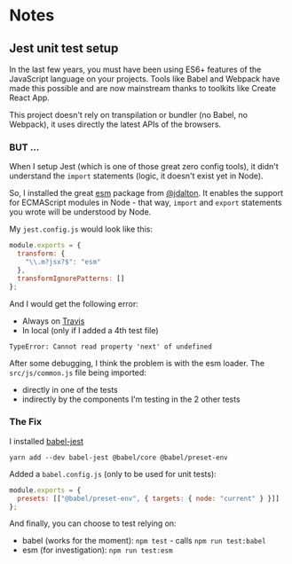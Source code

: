 # Notes

## Jest unit test setup

In the last few years, you must have been using ES6+ features of the JavaScript language on your projects. Tools like Babel and Webpack have made this possible and are now mainstream thanks to toolkits like Create React App.

This project doesn't rely on transpilation or bundler (no Babel, no Webpack), it uses directly the latest APIs of the browsers.

### BUT ...

When I setup Jest (which is one of those great zero config tools), it didn't understand the `import` statements (logic, it doesn't exist yet in Node).

So, I installed the great [esm](https://www.npmjs.com/package/esm) package from [@jdalton](https://github.com/jdalton). It enables the support for ECMAScript modules in Node - that way, `import` and `export` statements you wrote will be understood by Node.

My `jest.config.js` would look like this:

```js
module.exports = {
  transform: {
    "\\.m?jsx?$": "esm"
  },
  transformIgnorePatterns: []
};
```

And I would get the following error:

- Always on [Travis](https://travis-ci.org/topheman/webrtc-experiments/jobs/567117412#L474)
- In local (only if I added a 4th test file)

```
TypeError: Cannot read property 'next' of undefined
```

After some debugging, I think the problem is with the esm loader. The `src/js/common.js` file being imported:

- directly in one of the tests
- indirectly by the components I'm testing in the 2 other tests

### The Fix

I installed [babel-jest](https://github.com/facebook/jest#using-babel)

```shell
yarn add --dev babel-jest @babel/core @babel/preset-env
```

Added a `babel.config.js` (only to be used for unit tests):

```js
module.exports = {
  presets: [["@babel/preset-env", { targets: { node: "current" } }]]
};
```

And finally, you can choose to test relying on:

- babel (works for the moment): `npm test` - calls `npm run test:babel`
- esm (for investigation): `npm run test:esm`
